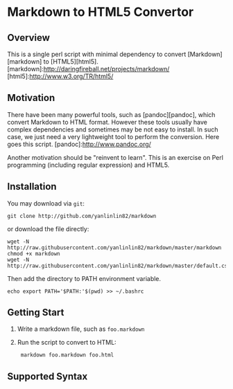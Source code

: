 # Markdown to HTML5 Convertor

## Overview

This is a single perl script with minimal dependency to convert [Markdown][markdown] to [HTML5][html5].
[markdown]:http://daringfireball.net/projects/markdown/
[html5]:http://www.w3.org/TR/html5/

## Motivation

There have been many powerful tools, such as [pandoc][pandoc], which convert Markdown to HTML format. However these tools usually have complex dependencies and sometimes may be not easy to install. In such case, we just need a very lightweight tool to perform the conversion. Here goes this script.
[pandoc]:http://www.pandoc.org/

Another motivation should be "reinvent to learn". This is an exercise on Perl programming (including regular expression) and HTML5.

## Installation

You may download via `git`:

    git clone http://github.com/yanlinlin82/markdown

or download the file directly:

    wget -N http://raw.githubusercontent.com/yanlinlin82/markdown/master/markdown
    chmod +x markdown
    wget -N http://raw.githubusercontent.com/yanlinlin82/markdown/master/default.css

Then add the directory to PATH environment variable.

    echo export PATH='$PATH:'$(pwd) >> ~/.bashrc

## Getting Start

1. Write a markdown file, such as `foo.markdown`

2. Run the script to convert to HTML:

        markdown foo.markdown foo.html

## Supported Syntax
